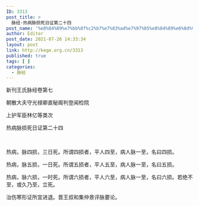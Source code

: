 ```yaml
---
ID: 3313
post_title: >
  脉经·热病脉损死日证第二十四
post_name: '%e8%84%89%e7%bb%8f%c2%b7%e7%83%ad%e7%97%85%e8%84%89%e6%8d%9f%e6%ad%bb%e6%97%a5%e8%af%81%e7%ac%ac%e4%ba%8c%e5%8d%81%e5%9b%9b-2'
author: Editor
post_date: 2021-07-26 14:33:34
layout: post
link: http://kege.org.cn/3313
published: true
tags: [ ]
categories:
  - 脉经
---
```

新刊王氏脉经卷第七

朝散大夫守光禄卿直秘阁判登闻检院

上护军臣林亿等类次

热病脉损死日证第二十四

&nbsp;
<p class="content">热病，脉四损，三日死。所谓四损者，平人四至，病人脉一至，名曰四损。</p>
<p class="content">热病，脉五损，一日死。所谓五损者，平人五至，病人脉一至，名曰五损。</p>
<p class="content">热病，脉六损，一时死。所谓六损者，平人六至，病人脉一至，名曰六损。若绝不至，或久乃至，立死。</p>
<p class="content">治伤寒形证所宜进退。晋王叔和集仲景评脉要论。</p>